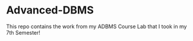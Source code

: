 # Advanced-DBMS

This repo contains the work from my ADBMS Course Lab that I took in my 7th Semester!
